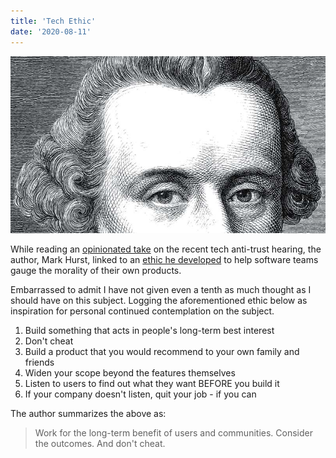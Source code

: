 ```yaml
---
title: 'Tech Ethic'
date: '2020-08-11'
---
```


![Kant](./kant.jpg)

While reading an [opinionated take](https://creativegood.com/blog/20/this-is-perjury.html) on the recent tech anti-trust hearing, the author, Mark Hurst, linked to an [ethic he developed](https://creativegood.com/blog/20/a-simple-tech-ethic.html) to help software teams gauge the morality of their own products.

Embarrassed to admit I have not given even a tenth as much thought as I should have on this subject. Logging the aforementioned ethic below as inspiration for personal continued contemplation on the subject.

1. Build something that acts in people's long-term best interest
2. Don't cheat
3. Build a product that you would recommend to your own family and friends
4. Widen your scope beyond the features themselves
5. Listen to users to find out what they want BEFORE you build it
6. If your company doesn't listen, quit your job - if you can

The author summarizes the above as:

> Work for the long-term benefit of users and communities. Consider the outcomes. And don't cheat.
